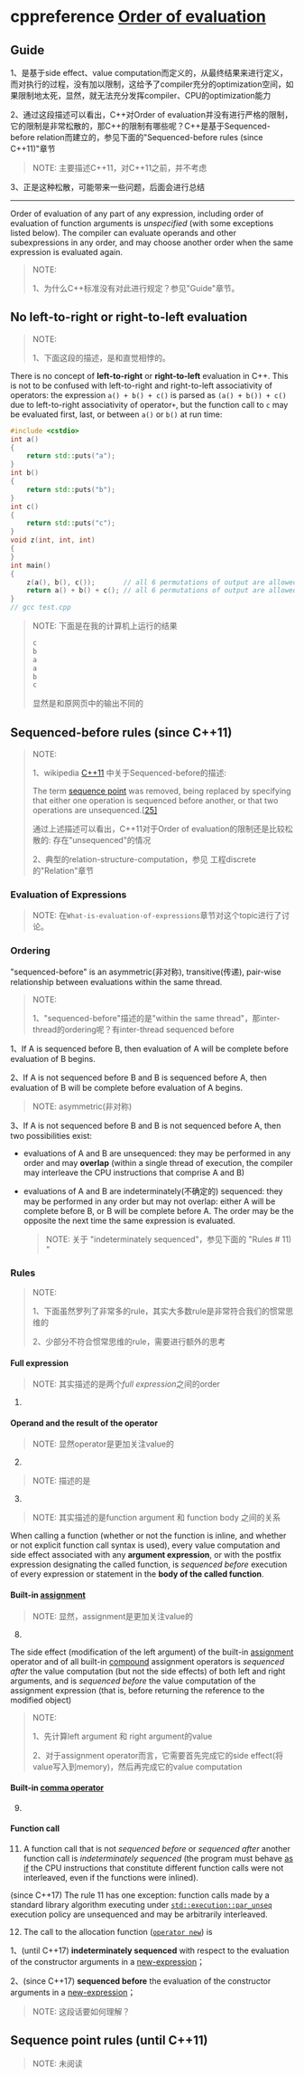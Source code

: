 # cppreference [Order of evaluation](https://en.cppreference.com/w/cpp/language/eval_order)



## Guide

1、是基于side effect、value computation而定义的，从最终结果来进行定义，而对执行的过程，没有加以限制，这给予了compiler充分的optimization空间，如果限制地太死，显然，就无法充分发挥compiler、CPU的optimization能力

2、通过这段描述可以看出，C++对Order of evaluation并没有进行严格的限制，它的限制是非常松散的，那C++的限制有哪些呢？C++是基于Sequenced-before relation而建立的，参见下面的"Sequenced-before rules (since C++11)"章节

> NOTE: 主要描述C++11，对C++11之前，并不考虑

3、正是这种松散，可能带来一些问题，后面会进行总结

---

Order of evaluation of any part of any expression, including order of evaluation of function arguments is *unspecified* (with some exceptions listed below). The compiler can evaluate operands and other subexpressions in any order, and may choose another order when the same expression is evaluated again.

> NOTE: 
>
> 1、为什么C++标准没有对此进行规定？参见"Guide"章节。

## No left-to-right or right-to-left evaluation 

> NOTE: 
>
> 1、下面这段的描述，是和直觉相悖的。
>
> 

There is no concept of **left-to-right** or **right-to-left** evaluation in C++. This is not to be confused with left-to-right and right-to-left associativity of operators: the expression `a() + b() + c()` is parsed as `(a() + b()) + c()` due to left-to-right associativity of operator`+`, but the function call to `c` may be evaluated first, last, or between `a()` or `b()` at run time:



```C++
#include <cstdio>
int a()
{
	return std::puts("a");
}
int b()
{
	return std::puts("b");
}
int c()
{
	return std::puts("c");
}
void z(int, int, int)
{
}
int main()
{
	z(a(), b(), c());       // all 6 permutations of output are allowed
	return a() + b() + c(); // all 6 permutations of output are allowed
}
// gcc test.cpp

```

> NOTE: 下面是在我的计算机上运行的结果
>
> ```C++
> c
> b
> a
> a
> b
> c
> ```
>
> 显然是和原网页中的输出不同的



## Sequenced-before rules (since C++11)

> NOTE: 
>
> 1、wikipedia [C++11](https://en.wikipedia.org/wiki/C%2B%2B11) 中关于Sequenced-before的描述:
>
> The term [sequence point](https://en.wikipedia.org/wiki/Sequence_point) was removed, being replaced by specifying that either one operation is sequenced before another, or that two operations are unsequenced.[[25\]](https://en.wikipedia.org/wiki/C%2B%2B11#cite_note-25)
>
> 通过上述描述可以看出，C++11对于Order of evaluation的限制还是比较松散的: 存在"unsequenced"的情况
>
> 2、典型的relation-structure-computation，参见 工程discrete的"Relation"章节



### Evaluation of Expressions

> NOTE: 在`What-is-evaluation-of-expressions`章节对这个topic进行了讨论。



### Ordering

"sequenced-before" is an asymmetric(非对称), transitive(传递), pair-wise relationship between evaluations within the same thread.

> NOTE: 
>
> 1、"sequenced-before"描述的是"within the same thread"，那inter-thread的ordering呢？有inter-thread sequenced before

1、If A is sequenced before B, then evaluation of A will be complete before evaluation of B begins.

2、If A is not sequenced before B and B is sequenced before A, then evaluation of B will be complete before evaluation of A begins.

> NOTE: asymmetric(非对称)

3、If A is not sequenced before B and B is not sequenced before A, then two possibilities exist:

- evaluations of A and B are unsequenced: they may be performed in any order and may **overlap** (within a single thread of execution, the compiler may interleave the CPU instructions that comprise A and B)

- evaluations of A and B are indeterminately(不确定的) sequenced: they may be performed in any order but may not overlap: either A will be complete before B, or B will be complete before A. The order may be the opposite the next time the same expression is evaluated.

    > NOTE: 关于 "indeterminately sequenced"，参见下面的 "Rules # 11) "



### Rules

> NOTE: 
>
> 1、下面虽然罗列了非常多的rule，其实大多数rule是非常符合我们的惯常思维的
>
> 2、少部分不符合惯常思维的rule，需要进行额外的思考

#### Full expression

> NOTE: 其实描述的是两个*full expression*之间的order

1)



#### Operand and the result of the operator

> NOTE: 显然operator是更加关注value的

2)

> NOTE: 描述的是

3)

> NOTE: 其实描述的是function argument 和 function body 之间的关系

When calling a function (whether or not the function is inline, and whether or not explicit function call syntax is used), every value computation and side effect associated with any **argument expression**, or with the postfix expression designating the called function, is *sequenced before* execution of every expression or statement in the **body of the called function**.

#### Built-in [assignment](https://en.cppreference.com/w/cpp/language/operator_assignment#Builtin_direct_assignment) 

> NOTE: 显然，assignment是更加关注value的

8) 

The side effect (modification of the left argument) of the built-in [assignment](https://en.cppreference.com/w/cpp/language/operator_assignment#Builtin_direct_assignment) operator and of all built-in [compound](https://en.cppreference.com/w/cpp/language/operator_assignment#Builtin_compound_assignment) assignment operators is *sequenced after* the value computation (but not the side effects) of both left and right arguments, and is *sequenced before* the value computation of the assignment expression (that is, before returning the reference to the modified object)

> NOTE: 
>
> 1、先计算left argument 和 right argument的value
>
> 2、对于assignment operator而言，它需要首先完成它的side effect(将value写入到memory)，然后再完成它的value computation

#### Built-in [comma operator](https://en.cppreference.com/w/cpp/language/operator_other#Built-in_comma_operator)

9)

#### Function call

11) A function call that is not *sequenced before* or *sequenced after* another function call is *indeterminately sequenced* (the program must behave [as if](https://en.cppreference.com/w/cpp/language/as_if) the CPU instructions that constitute different function calls were not interleaved, even if the functions were inlined).

(since C++17) The rule 11 has one exception: function calls made by a standard library algorithm executing under [`std::execution::par_unseq`](https://en.cppreference.com/w/cpp/algorithm/execution_policy_tag_t) execution policy are unsequenced and may be arbitrarily interleaved.



12) The call to the allocation function ([`operator new`](https://en.cppreference.com/w/cpp/memory/new/operator_new)) is 

1、(until C++17) **indeterminately sequenced** with respect to the evaluation of the constructor arguments in a [new-expression](https://en.cppreference.com/w/cpp/language/new)；

2、(since C++17) **sequenced before** the evaluation of the constructor arguments in a [new-expression](https://en.cppreference.com/w/cpp/language/new)；

> NOTE: 这段话要如何理解？

## Sequence point rules (until C++11)

> NOTE: 未阅读




